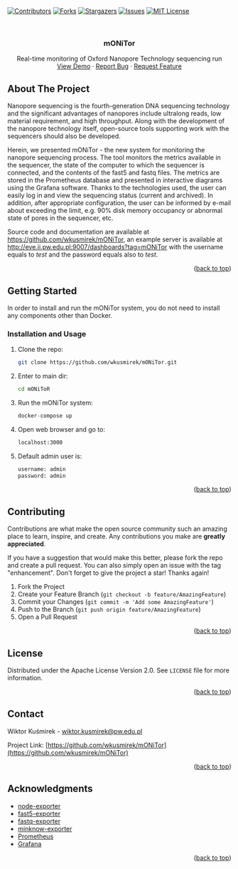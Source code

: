 <!-- Improved compatibility of back to top link: See: https://github.com/wkusmirek/mONiTor/pull/73 -->
<a name="readme-top"></a>
<!--
*** Thanks for checking out the mONiTor. If you have a suggestion
*** that would make this better, please fork the repo and create a pull request
*** or simply open an issue with the tag "enhancement".
*** Don't forget to give the project a star!
*** Thanks again! Now go create something AMAZING! :D
-->



<!-- PROJECT SHIELDS -->
<!--
*** I'm using markdown "reference style" links for readability.
*** Reference links are enclosed in brackets [ ] instead of parentheses ( ).
*** See the bottom of this document for the declaration of the reference variables
*** for contributors-url, forks-url, etc. This is an optional, concise syntax you may use.
*** https://www.markdownguide.org/basic-syntax/#reference-style-links
-->
[![Contributors][contributors-shield]][contributors-url]
[![Forks][forks-shield]][forks-url]
[![Stargazers][stars-shield]][stars-url]
[![Issues][issues-shield]][issues-url]
[![MIT License][license-shield]][license-url]


<!-- PROJECT LOGO -->
<br />
<div align="center">
  <h3 align="center">mONiTor</h3>

  <p align="center">
    Real-time monitoring of Oxford Nanopore Technology sequencing run
    <br />
    <a href="http://eve.ii.pw.edu.pl:9007/dashboards/?tag=mONiTor">View Demo</a>
    ·
    <a href="https://github.com/wkusmirek/mONiTor/issues">Report Bug</a>
    ·
    <a href="https://github.com/wkusmirek/mONiTor/issues">Request Feature</a>
  </p>
</div>

<!-- ABOUT THE PROJECT -->
## About The Project

Nanopore sequencing is the fourth-generation DNA sequencing technology and the significant advantages of nanopores include ultralong reads, low material requirement, and high throughput. Along with the development of the nanopore technology itself, open-source tools supporting work with the sequencers should also be developed.

Herein, we presented mONiTor - the new system for monitoring the nanopore sequencing process. The tool monitors the metrics available in the sequencer, the state of the computer to which the sequencer is connected, and the contents of the fast5 and fastq files. The metrics are stored in the Prometheus database and presented in interactive diagrams using the Grafana software. Thanks to the technologies used, the user can easily log in and view the sequencing status (current and archived). In addition, after appropriate configuration, the user can be informed by e-mail about exceeding the limit, e.g. 90% disk memory occupancy or abnormal state of pores in the sequencer, etc.

Source code and documentation are available at https://github.com/wkusmirek/mONiTor, an example server is available at http://eve.ii.pw.edu.pl:9007/dashboards?tag=mONiTor with the username equals to _test_ and the password equals also to _test_.

<p align="right">(<a href="#readme-top">back to top</a>)</p>


<!-- GETTING STARTED -->
## Getting Started

In order to install and run the mONiTor system, you do not need to install any components other than Docker.

### Installation and Usage

1. Clone the repo:
   ```sh
   git clone https://github.com/wkusmirek/mONiTor.git
   ```
2. Enter to main dir:
   ```sh
   cd mONiToR
   ```
3. Run the mONiTor system:
   ```js
   docker-compose up
   ```
4. Open web browser and go to:
   ```sh
   localhost:3000
   ```
5. Default admin user is:
   ```sh
   username: admin
   password: admin
   ```

<p align="right">(<a href="#readme-top">back to top</a>)</p>

<!-- CONTRIBUTING -->
## Contributing

Contributions are what make the open source community such an amazing place to learn, inspire, and create. Any contributions you make are **greatly appreciated**.

If you have a suggestion that would make this better, please fork the repo and create a pull request. You can also simply open an issue with the tag "enhancement".
Don't forget to give the project a star! Thanks again!

1. Fork the Project
2. Create your Feature Branch (`git checkout -b feature/AmazingFeature`)
3. Commit your Changes (`git commit -m 'Add some AmazingFeature'`)
4. Push to the Branch (`git push origin feature/AmazingFeature`)
5. Open a Pull Request

<p align="right">(<a href="#readme-top">back to top</a>)</p>

<!-- LICENSE -->
## License

Distributed under the Apache License Version 2.0. See `LICENSE` file for more information.

<p align="right">(<a href="#readme-top">back to top</a>)</p>



<!-- CONTACT -->
## Contact

Wiktor Kuśmirek - wiktor.kusmirek@pw.edu.pl

Project Link: [https://github.com/wkusmirek/mONiTor](https://github.com/wkusmirek/mONiTor)

<p align="right">(<a href="#readme-top">back to top</a>)</p>



<!-- ACKNOWLEDGMENTS -->
## Acknowledgments

* [node-exporter](https://github.com/wkusmirek/node_exporter)
* [fast5-exporter](https://github.com/wkusmirek/fast5_exporter)
* [fastq-exporter](https://github.com/wkusmirek/fastq_exporter)
* [minknow-exporter](https://github.com/wkusmirek/minknow_exporter)
* [Prometheus](https://prometheus.io/)
* [Grafana](https://grafana.com/)

<p align="right">(<a href="#readme-top">back to top</a>)</p>



<!-- MARKDOWN LINKS & IMAGES -->
<!-- https://www.markdownguide.org/basic-syntax/#reference-style-links -->
[contributors-shield]: https://img.shields.io/github/contributors/wkusmirek/mONiTor.svg?style=for-the-badge
[contributors-url]: https://github.com/wkusmirek/mONiTor/graphs/contributors
[forks-shield]: https://img.shields.io/github/forks/wkusmirek/mONiTor.svg?style=for-the-badge
[forks-url]: https://github.com/wkusmirek/mONiTor/network/members
[stars-shield]: https://img.shields.io/github/stars/wkusmirek/mONiTor.svg?style=for-the-badge
[stars-url]: https://github.com/wkusmirek/mONiTor/stargazers
[issues-shield]: https://img.shields.io/github/issues/wkusmirek/mONiTor.svg?style=for-the-badge
[issues-url]: https://github.com/wkusmirek/mONiTor/issues
[license-shield]: https://img.shields.io/github/license/wkusmirek/mONiTor.svg?style=for-the-badge
[license-url]: https://github.com/wkusmirek/mONiTor/blob/master/LICENSE.txt
[linkedin-shield]: https://img.shields.io/badge/-LinkedIn-black.svg?style=for-the-badge&logo=linkedin&colorB=555
[linkedin-url]: https://linkedin.com/in/wkusmirek
[product-screenshot]: images/screenshot.png
[Next.js]: https://img.shields.io/badge/next.js-000000?style=for-the-badge&logo=nextdotjs&logoColor=white
[Next-url]: https://nextjs.org/
[React.js]: https://img.shields.io/badge/React-20232A?style=for-the-badge&logo=react&logoColor=61DAFB
[React-url]: https://reactjs.org/
[Vue.js]: https://img.shields.io/badge/Vue.js-35495E?style=for-the-badge&logo=vuedotjs&logoColor=4FC08D
[Vue-url]: https://vuejs.org/
[Angular.io]: https://img.shields.io/badge/Angular-DD0031?style=for-the-badge&logo=angular&logoColor=white
[Angular-url]: https://angular.io/
[Svelte.dev]: https://img.shields.io/badge/Svelte-4A4A55?style=for-the-badge&logo=svelte&logoColor=FF3E00
[Svelte-url]: https://svelte.dev/
[Laravel.com]: https://img.shields.io/badge/Laravel-FF2D20?style=for-the-badge&logo=laravel&logoColor=white
[Laravel-url]: https://laravel.com
[Bootstrap.com]: https://img.shields.io/badge/Bootstrap-563D7C?style=for-the-badge&logo=bootstrap&logoColor=white
[Bootstrap-url]: https://getbootstrap.com
[JQuery.com]: https://img.shields.io/badge/jQuery-0769AD?style=for-the-badge&logo=jquery&logoColor=white
[JQuery-url]: https://jquery.com 
